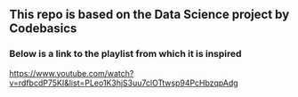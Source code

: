 ## This repo is based on the Data Science project by Codebasics  
### Below is a link to the playlist from which it is inspired  
https://www.youtube.com/watch?v=rdfbcdP75KI&list=PLeo1K3hjS3uu7clOTtwsp94PcHbzqpAdg
